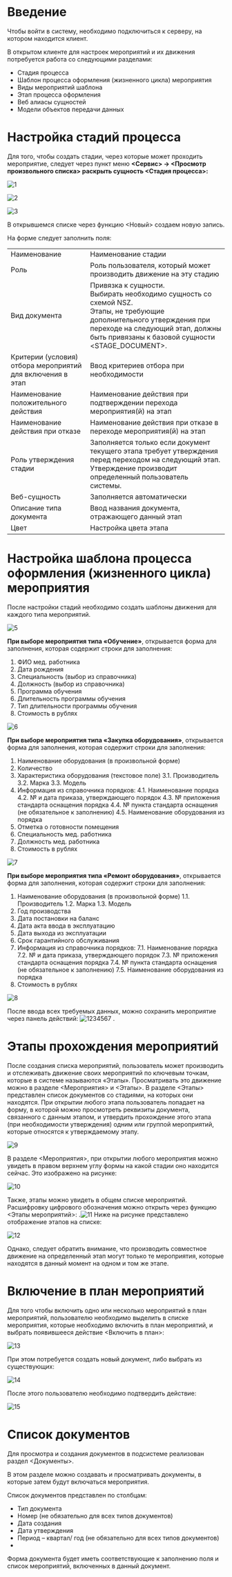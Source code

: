 <!-- TITLE: Подсистема «Контроль НСЗ» -->
<!-- SUBTITLE: Рабочая инструкция пользователя -->

# Введение
Чтобы войти в систему, необходимо подключиться к серверу, на котором находится клиент.

В открытом клиенте для настроек мероприятий и их движения потребуется работа со следующими разделами:
* 	Стадия процесса
* 	Шаблон процесса оформления (жизненного цикла) мероприятия
* 	Виды мероприятий шаблона
* 	Этап процесса оформления
* 	Веб алиасы сущностей
* 	Модели объектов передачи данных

# 	Настройка стадий процесса
Для того, чтобы создать стадии, через которые может проходить мероприятие, следует через пункт меню **<Сервис> → <Просмотр произвольного списка> раскрыть сущность <Стадия процесса>:**

![1](/uploads/nsz/-1.png "1")

![2](/uploads/nsz/-2.png "2")

![3](/uploads/nsz/-3.png "3")

В открывшемся списке через функцию <Новый> создаем новую запись. 

На форме следует заполнить поля:

|  | |
| ------------- | ------------- |
|Наименование	|Наименование стадии|
|Роль	|Роль пользователя, который может производить движение на эту стадию|
|Вид документа	|Привязка к сущности.<br>Выбирать необходимо сущность со схемой NSZ.<br>Этапы, не требующие дополнительного утверждения при переходе на следующий этап, должны быть привязаны к базовой сущности <STAGE_DOCUMENT>.|
|Критерии (условия) отбора мероприятий для включения в этап	|Ввод критериев отбора при необходимости|
|Наименование положительного действия	|Наименование действия при подтверждении перехода мероприятия(й) на этап|
|Наименование действия при отказе	|Наименование действия при отказе в переходе мероприятия(й) на этап|
|Роль утверждения стадии	|Заполняется только если документ текущего этапа требует утверждения перед переходом на следующий этап. Утверждение производит определенный пользователь системы.|
|Веб-сущность	|Заполняется автоматически|
|Описание типа документа	|Ввод названия документа, отражающего данный этап|
|Цвет	|Настройка цвета этапа|

# 	Настройка шаблона процесса оформления (жизненного цикла) мероприятия
После настройки стадий необходимо создать шаблоны движения для каждого типа мероприятий.




   ![5](/uploads/006/5.png "5")


**При выборе мероприятия типа «Обучение»**, открывается форма для заполнения, которая содержит строки для заполнения:
1.	ФИО мед. работника
2.	Дата рождения
3.	Специальность (выбор из справочника)
4.	Должность (выбор из справочника)
5.	Программа обучения 
6.	Длительность программы обучения
7.	Тип длительности программы обучения
8.	Стоимость в рублях

![6](/uploads/006/6.png "6")

**При выборе мероприятия типа «Закупка оборудования»**, открывается форма для заполнения, которая содержит строки для заполнения:
1.	Наименование оборудования (в произвольной форме)
2.	Количество
3.	Характеристика оборудования (текстовое поле)
    3.1.	Производитель
    3.2.	Марка
    3.3.	Модель
4.	Информация из справочника порядков:
    4.1.	Наименование порядка
    4.2.	№ и дата приказа, утверждающего порядок
    4.3.	№ приложения стандарта оснащения порядка
    4.4.	№ пункта стандарта оснащения (не обязательное к заполнению)
    4.5.	Наименование оборудования из порядка
5.	Отметка о готовности помещения
6.	Специальность мед. работника
7.	Должность мед. работника
8.	Стоимость в рублях

![7](/uploads/006/7.png "7")

**При выборе мероприятия типа «Ремонт оборудования»**, открывается форма для заполнения, которая содержит строки для заполнения:
1.	Наименование оборудования (в произвольной форме)
      1.1.	Производитель
      1.2.	Марка
      1.3.	Модель
2.	Год производства
3.	Дата постановки на баланс
4.	Дата акта ввода в эксплуатацию
5.	Дата выхода из эксплуатации
6.	Срок гарантийного обслуживания
7.	Информация из справочника порядков:
     7.1.	Наименование порядка
     7.2.	№ и дата приказа, утверждающего порядок
     7.3.	№ приложения стандарта оснащения порядка
     7.4.	№ пункта стандарта оснащения (не обязательное к заполнению)
     7.5.	Наименование оборудования из порядка
8.	Стоимость в рублях

![8](/uploads/006/8.png "8")

После ввода всех требуемых данных, можно сохранить мероприятие через панель действий: ![1234567](/uploads/000001/1234567.jpg "1234567") .
# Этапы прохождения мероприятий

После создания списка мероприятий, пользователь может производить и отслеживать движение своих мероприятий по ключевым точкам, которые в системе называются «Этапы». Просматривать это движение можно в разделе <Мероприятия> и <Этапы>.
В разделе <Этапы> представлен список документов со стадиями, на которых они находятся. При открытии любого этапа пользователь попадает на форму, в которой можно просмотреть реквизиты документа, связанного с данным этапом, и утвердить прохождение этого этапа (при необходимости утверждения) одним или группой мероприятий, которые относятся к утверждаемому этапу.

![9](/uploads/006/9.png "9")

В разделе <Мероприятия>, при открытии любого мероприятия можно увидеть в правом верхнем углу формы на какой стадии оно находится сейчас. Это изображено на рисунке:

![10](/uploads/006/10.png "10")

Также, этапы можно увидеть в общем списке мероприятий. Расшифровку цифрового обозначения можно открыть через функцию 
<Этапы мероприятий>: .![11](/uploads/006/11.png "11")  Ниже на рисунке представлено отображение этапов на списке:

![12](/uploads/006/12.png "12")

Однако, следует обратить внимание, что производить совместное движение на определенный этап могут только те мероприятия, которые находятся в данный момент на одном и том же этапе.
# Включение в план мероприятий

Для того чтобы включить одно или несколько мероприятий в план мероприятий, пользователю необходимо выделить в списке мероприятия, которые необходимо включить в план мероприятий, и выбрать появившееся действие <Включить в план>:

![13](/uploads/006/13.png "13")

При этом потребуется создать новый документ, либо выбрать из существующих:

![14](/uploads/006/14.png "14")

После этого пользователю необходимо подтвердить действие:

![15](/uploads/006/15.png "15")

# Список документов

Для просмотра и создания документов в подсистеме реализован раздел <Документы>.

В этом разделе можно создавать и просматривать документы, в которые затем будут включаться мероприятия.

Список документов представлен по столбцам:
* 	Тип документа
* 	Номер (не обязательно для всех типов документов)
* 	Дата создания
*  Дата утверждения
* 	Период – квартал/ год (не обязательно для всех типов документов)
* 	
Форма документа будет иметь соответствующие к заполнению поля и список мероприятий, включенных в данный документ.
